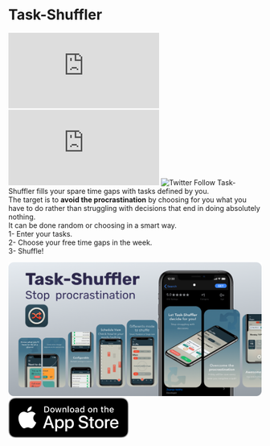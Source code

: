 # Task-Shuffler
![GitHub repo size](https://img.shields.io/github/repo-size/Task-Shuffler/README-template.md)
![GitHub stars](https://img.shields.io/github/stars/Task-Shuffler/README-template.md?style=social)
![Twitter Follow](https://img.shields.io/twitter/follow/juanjovn?style=social)
Task-Shuffler fills your spare time gaps with tasks defined by you.  
The target is to __avoid the procrastination__ by choosing for you what you have to do rather than struggling with decisions that end in doing absolutely nothing.  
It can be done random or choosing in a smart way.  
1- Enter your tasks.  
2- Choose your free time gaps in the week.  
3- Shuffle!  

[![](covergithub_radius.png)](https://apps.apple.com/us/app/task-shuffler/id1552752499)  
[![](appstorelogo.png)](https://apps.apple.com/us/app/task-shuffler/id1552752499)